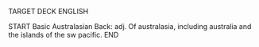 TARGET DECK
ENGLISH

START
Basic
Australasian
Back: adj. Of australasia, including australia and the islands of the sw pacific.
END
